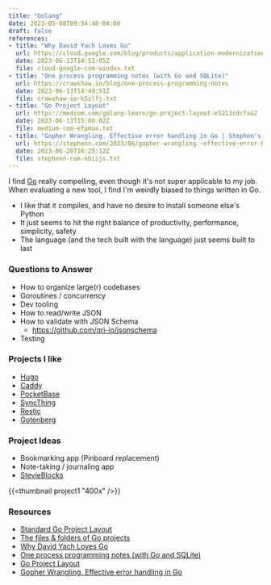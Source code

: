 ```yaml
---
title: "Golang"
date: 2023-05-08T09:54:48-04:00
draft: false
references:
- title: "Why David Yach Loves Go"
  url: https://cloud.google.com/blog/products/application-modernization/why-david-yach-loves-go
  date: 2023-06-13T14:51:05Z
  file: cloud-google-com-windxx.txt
- title: "One process programming notes (with Go and SQLite)"
  url: https://crawshaw.io/blog/one-process-programming-notes
  date: 2023-06-13T14:49:51Z
  file: crawshaw-io-k5slfj.txt
- title: "Go Project Layout"
  url: https://medium.com/golang-learn/go-project-layout-e5213cdcfaa2
  date: 2023-06-13T15:00:02Z
  file: medium-com-efpmux.txt
- title: "Gopher Wrangling. Effective error handling in Go | Stephen's Tech Blog"
  url: https://stephenn.com/2023/06/gopher-wrangling.-effective-error-handling-in-go/
  date: 2023-06-20T16:25:12Z
  file: stephenn-com-kbiijs.txt
---
```


I find [Go][1] really compelling, even though it's not super applicable to my job. When evaluating a new tool, I find I'm weirdly biased to things written in Go.

* I like that it compiles, and have no desire to install someone else's Python
* It just seems to hit the right balance of productivity, performance, simplicity, safety
* The language (and the tech built with the language) just seems built to last

[1]: https://go.dev/

### Questions to Answer

* How to organize large(r) codebases
* Goroutines / concurrency
* Dev tooling
* How to read/write JSON
* How to validate with JSON Schema
  * <https://github.com/qri-io/jsonschema>
* Testing

### Projects I like

* [Hugo][2]
* [Caddy][3]
* [PocketBase][4]
* [SyncThing][5]
* [Restic][6]
* [Gotenberg][7]

[2]: https://gohugo.io/
[3]: https://caddyserver.com/
[4]: https://pocketbase.io/
[5]: https://syncthing.net/
[6]: https://restic.net/
[7]: https://gotenberg.dev/

### Project Ideas

* Bookmarking app (Pinboard replacement)
* Note-taking / journaling app
* [StevieBlocks][8]

{{<thumbnail project1 "400x" />}}

[8]: https://gist.github.com/dce/f975cb21b50a2cf998bf7230cbf89d85

### Resources

* [Standard Go Project Layout][9]
* [The files & folders of Go projects][10]
* [Why David Yach Loves Go][11]
* [One process programming notes (with Go and SQLite)][12]
* [Go Project Layout][13]
* [Gopher Wrangling. Effective error handling in Go][14]

[9]: https://github.com/golang-standards/project-layout
[10]: https://changelog.com/gotime/278
[11]: https://cloud.google.com/blog/products/application-modernization/why-david-yach-loves-go
[12]: https://crawshaw.io/blog/one-process-programming-notes
[13]: https://medium.com/golang-learn/go-project-layout-e5213cdcfaa2
[14]: https://stephenn.com/2023/06/gopher-wrangling.-effective-error-handling-in-go/
